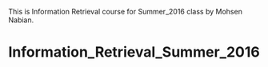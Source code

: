 This is Information Retrieval course for Summer_2016 class by Mohsen Nabian. 
# Information_Retrieval_Summer_2016
